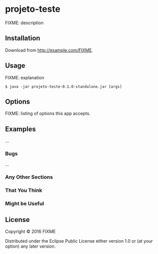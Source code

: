 # projeto-teste

FIXME: description

## Installation

Download from http://example.com/FIXME.

## Usage

FIXME: explanation

    $ java -jar projeto-teste-0.1.0-standalone.jar [args]

## Options

FIXME: listing of options this app accepts.

## Examples

...

### Bugs

...

### Any Other Sections
### That You Think
### Might be Useful

## License

Copyright © 2016 FIXME

Distributed under the Eclipse Public License either version 1.0 or (at
your option) any later version.
